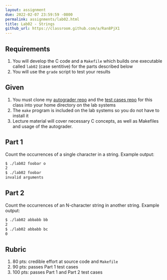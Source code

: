 ```yaml
---
layout: assignment
due: 2022-02-07 23:59:59 -0800
permalink: assignments/lab02.html
title: Lab02 - Strings
github_url: https://classroom.github.com/a/Ran8PjX1
---
```

## Requirements
1. You will develop the C code and a `Makefile` which builds one executable
called `lab02` (case sentitive) for the parts described below
1. You will use the `grade` script to test your results

## Given
1. You must clone my [autograder repo](https://github.com/phpeterson-usf/autograder) 
and the [test cases repo](https://github.com/cs221-s22/tests) for this class 
into your home directory on the lab systems
1. The `make` program is included on the lab systems so you do not have to 
install it
1. Lecture material will cover necessary C concepts, as well as Makefiles and
usage of the autograder.

## Part 1
Count the occurrences of a single character in a string. Example output:
```sh
$ ./lab02 foobar o
2
$ ./lab02 foobar
invalid arguments
```

## Part 2
Count the occurrences of an N-character string in another string. Example output:
```sh
$ ./lab02 abbabb bb
2
$ ./lab02 abbabb bc
0
```

## Rubric
1. 80 pts: credible effort at source code and `Makefile`
2. 90 pts: passes Part 1 test cases
1. 100 pts: passes Part 1 and Part 2 test cases